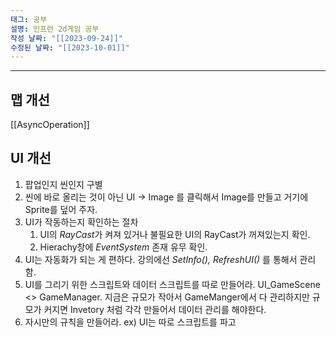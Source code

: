 ```yaml
---
태그: 공부
설명: 인프런 2d게임 공부
작성 날짜: "[[2023-09-24]]"
수정된 날짜: "[[2023-10-01]]"
---
```


---

## 맵 개선

[[AsyncOperation]] 


## UI 개선

1. 팝업인지 씬인지 구별
2. 씬에 바로 올리는 것이 아닌 UI -> Image 를 클릭해서 Image를 만들고 거기에 Sprite를 덮어 주자.
3. UI가 작동하는지 확인하는 절차
	1.  UI의 *RayCast*가 켜져 있거나 불필요한 UI의 RayCast가 꺼져있는지 확인.
	2. Hierachy창에 *EventSystem* 존재 유무 확인.
4. UI는 자동화가 되는 게 편하다. 강의에선 *SetInfo(), RefreshUI()* 를 통해서 관리함.
5. UI를 그리기 위한 스크립트와 데이터 스크립트를 따로 만들어라. UI_GameScene <> GameManager. 지금은 규모가 작아서  GameManger에서 다 관리하지만 규모가 커지면 Invetory 처럼 각각 만들어서 데이터 관리를 해야한다.
6. 자시만의 규칙을 만들어라. ex) UI는 따로 스크립트를 파고 
	